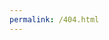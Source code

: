 ```yaml
---
permalink: /404.html
---
```


<script type="text/javascript">
  const {location, location: {pathname}} = window
  const index = pathname.lastIndexOf('/')
  const search = location.search.slice(1)

  location.replace(
    location.protocol + '//' + location.host + pathname.slice(0, index) + '?' +
    pathname.slice(index) + (search[0] === '/' ? '' : '&') + search +
    location.hash
  );
</script>
